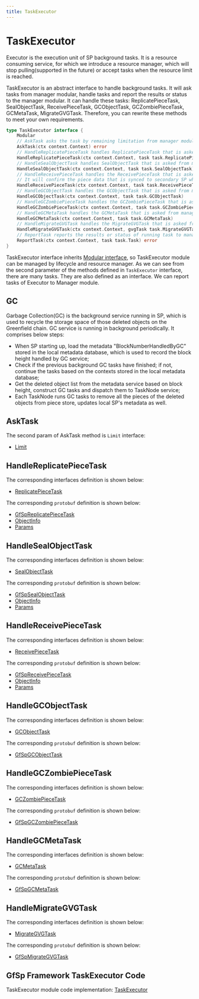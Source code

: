 ```yaml
---
title: TaskExecutor
---
```


# TaskExecutor

Executor is the execution unit of SP background tasks. It is a resource consuming service, for which we introduce a resource manager, which will stop pulling(supported in the future) or accept tasks when the resource limit is reached.

TaskExecutor is an abstract interface to handle background tasks. It will ask tasks from manager modular, handle tasks and report the results or status to the manager modular. It can handle these tasks: ReplicatePieceTask, SealObjectTask, ReceivePieceTask, GCObjectTask, GCZombiePieceTask, GCMetaTask, MigrateGVGTask. Therefore, you can rewrite these methods to meet your own requirements.

```go
type TaskExecutor interface {
    Modular
    // AskTask asks the task by remaining limitation from manager module.
    AskTask(ctx context.Context) error
    // HandleReplicatePieceTask handles ReplicatePieceTask that is asked from manager module.
    HandleReplicatePieceTask(ctx context.Context, task task.ReplicatePieceTask)
    // HandleSealObjectTask handles SealObjectTask that is asked from manager module.
    HandleSealObjectTask(ctx context.Context, task task.SealObjectTask)
    // HandleReceivePieceTask handles the ReceivePieceTask that is asked from manager module.
    // It will confirm the piece data that is synced to secondary SP whether has been sealed.
    HandleReceivePieceTask(ctx context.Context, task task.ReceivePieceTask)
    // HandleGCObjectTask handles the GCObjectTask that is asked from manager module.
    HandleGCObjectTask(ctx context.Context, task task.GCObjectTask)
    // HandleGCZombiePieceTask handles the GCZombiePieceTask that is asked from manager module.
    HandleGCZombiePieceTask(ctx context.Context, task task.GCZombiePieceTask)
    // HandleGCMetaTask handles the GCMetaTask that is asked from manager module.
    HandleGCMetaTask(ctx context.Context, task task.GCMetaTask)
    // HandleMigrateGVGTask handles the MigrateGVGTask that is asked from manager module
    HandleMigrateGVGTask(ctx context.Context, gvgTask task.MigrateGVGTask)
    // ReportTask reports the results or status of running task to manager module.
    ReportTask(ctx context.Context, task task.Task) error
}
```

TaskExecutor interface inherits [Modular interface](./common/lifecycle_modular.md#modular-interface), so TaskExecutor module can be managed by lifecycle and resource manager.  As we can see from the second parameter of the methods defined in `TaskExecutor` interface, there are many tasks. They are also defined as an interface. We can report tasks of Executor to Manager module.

## GC

Garbage Collection(GC) is the background service running in SP, which is used to recycle the storage space of those deleted objects on the Greenfield chain. GC service is running in background periodically. It comprises below steps:

- When SP starting up, load the metadata "BlockNumberHandledByGC" stored in the local metadata database, which is used to record the block height handled by GC service;
- Check if the previous background GC tasks have finished; if not, continue the tasks based on the contexts stored in the local metadata database;
- Get the deleted object list from the metadata service based on block height, construct GC tasks and dispatch them to TaskNode service;
- Each TaskNode runs GC tasks to remove all the pieces of the deleted objects from piece store, updates local SP's metadata as well.

## AskTask

The second param of AskTask method is `Limit` interface:

- [Limit](./common/lifecycle_modular.md#limit)

## HandleReplicatePieceTask

The corresponding interfaces definition is shown below:

- [ReplicatePieceTask](./common/task.md#replicatepiecetask)

The corresponding `protobuf` definition is shown below:

- [GfSpReplicatePieceTask](./common/proto.md#gfspreplicatepiecetask-proto)
- [ObjectInfo](./common/proto.md#objectinfo-proto)
- [Params](./common/proto.md#params-proto)

## HandleSealObjectTask

The corresponding interfaces definition is shown below:

- [SealObjectTask](./common/task.md#sealobjecttask)

The corresponding `protobuf` definition is shown below:

- [GfSpSealObjectTask](./common/proto.md#gfspsealobjecttask-proto)
- [ObjectInfo](./common/proto.md#objectinfo-proto)
- [Params](./common/proto.md#params-proto)

## HandleReceivePieceTask

The corresponding interfaces definition is shown below:

- [ReceivePieceTask](./common/task.md#receivepiecetask)

The corresponding `protobuf` definition is shown below:

- [GfSpReceivePieceTask](./common/proto.md#gfspreceivepiecetask-proto)
- [ObjectInfo](./common/proto.md#objectinfo-proto)
- [Params](./common/proto.md#params-proto)

## HandleGCObjectTask

The corresponding interfaces definition is shown below:

- [GCObjectTask](./common/task.md#gcobjecttask)

The corresponding `protobuf` definition is shown below:

- [GfSpGCObjectTask](./common/proto.md#gfspgcobjecttask-proto)

## HandleGCZombiePieceTask

The corresponding interfaces definition is shown below:

- [GCZombiePieceTask](./common/task.md#gczombiepiecetask)

The corresponding `protobuf` definition is shown below:

- [GfSpGCZombiePieceTask](./common/proto.md#gfspgczombiepiecetask-proto)

## HandleGCMetaTask

The corresponding interfaces definition is shown below:

- [GCMetaTask](./common/task.md#gcmetatask)

The corresponding `protobuf` definition is shown below:

- [GfSpGCMetaTask](./common/proto.md#gfspgcmetatask-proto)

## HandleMigrateGVGTask

The corresponding interfaces definition is shown below:

- [MigrateGVGTask](./common/task.md#migrategvgtask)

The corresponding `protobuf` definition is shown below:

- [GfSpMigrateGVGTask](./common/proto.md#gfspmigrategvgtask-proto)

## GfSp Framework TaskExecutor Code

TaskExecutor module code implementation: [TaskExecutor](https://github.com/bnb-chain/greenfield-storage-provider/tree/master/modular/taskexecutor)
